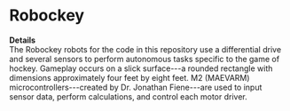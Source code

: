 # Robockey #

__Details__  
The Robockey robots for the code in this repository use a differential drive and several sensors to perform autonomous tasks specific to the game of hockey. Gameplay occurs on a slick surface---a rounded rectangle with dimensions approximately four feet by eight feet. M2 (MAEVARM) microcontrollers---created by Dr. Jonathan Fiene---are used to input sensor data, perform calculations, and control each motor driver.
